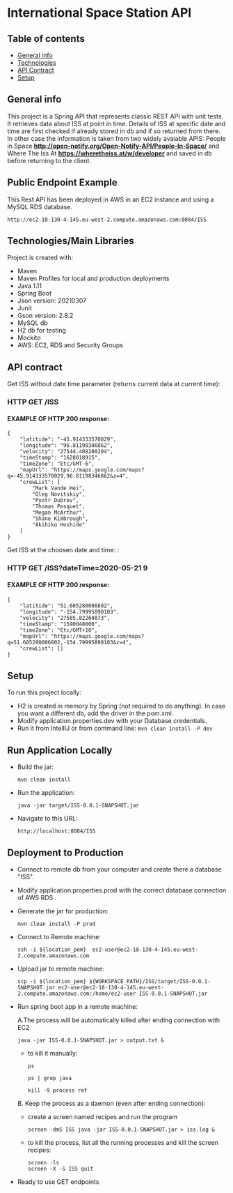 # International Space Station API
## Table of contents
* [General info](#general-info)
* [Technologies](#technologies)
* [API Contract](#api-contract)
* [Setup](#setup)

## General info
This project is a Spring API that represents classic REST API with unit tests. It retrieves data about ISS at point in time.
Details of ISS at specific date and time are first checked if already stored in db and if so returned from there. In other case the information is taken from two widely avaiable APIS:
People in Space **http://open-notify.org/Open-Notify-API/People-In-Space/** and Where The Iss At **https://wheretheiss.at/w/developer** and saved in db before returning to the client.



## Public Endpoint Example
This Rest API has been deployed in AWS in an EC2 instance and using a MySQL RDS database.

```http://ec2-18-130-4-145.eu-west-2.compute.amazonaws.com:8084/ISS```
## Technologies/Main Libraries
Project is created with:

* Maven
* Maven Profiles for local and production deployments
* Java 1.11
* Spring Boot
* Json version: 20210307
* Junit
* Gson version: 2.8.2
* MySQL db
* H2 db for testing
* Mockito
* AWS: EC2, RDS and Security Groups

## API contract

Get ISS without date time parameter (returns current data at current time):
###  HTTP GET /ISS
#### EXAMPLE OF HTTP 200 response:
```
{
    "latitide": "-45.914333570029",
    "longitude": "96.81198346862",
    "velocity": "27544.408280204",
    "timeStamp": "1628018915",
    "timeZone": "Etc/GMT-6",
    "mapUrl": "https://maps.google.com/maps?q=-45.914333570029,96.81198346862&z=4",
    "crewList": [
        "Mark Vande Hei",
        "Oleg Novitskiy",
        "Pyotr Dubrov",
        "Thomas Pesquet",
        "Megan McArthur",
        "Shane Kimbrough",
        "Akihiko Hoshide"
    ]
}
```


Get ISS at the choosen date and time: :
### HTTP GET /ISS?dateTime=2020-05-21 9
#### EXAMPLE OF HTTP 200 response:
```
{
    "latitide": "51.605280086802",
    "longitude": "-154.79995890103",
    "velocity": "27585.82264073",
    "timeStamp": "1590048000",
    "timeZone": "Etc/GMT+10",
    "mapUrl": "https://maps.google.com/maps?q=51.605280086802,-154.79995890103&z=4",
    "crewList": []
}
```



## Setup
To run this project locally:
* H2 is created in memory by Spring (not required to do anything). In case you want a different db, add the driver in the pom.xml.
* Modify application.properties.dev with your Database credentials.
* Run it from IntellIJ or from command line:
  `mvn clean install -P dev`

## Run Application Locally
* Build the jar:

  `mvn clean install`

* Run the application:

  `java -jar target/ISS-0.0.1-SNAPSHOT.jar `

* Navigate to this URL: 
 
  `http://localhost:8084/ISS`
## Deployment to Production
* Connect to remote db from your computer and create there a database "ISS".
* Modify application.properties.prod with the correct database connection of AWS RDS .
* Generate the jar for production:

  `mvn clean install -P prod`
* Connect to Remote machine:

  `ssh -i ${location_pem}  ec2-user@ec2-18-130-4-145.eu-west-2.compute.amazonaws.com`

* Upload jar to remote machine:

  `scp -i ${location_pem} ${WORKSPACE_PATH}/ISS/target/ISS-0.0.1-SNAPSHOT.jar ec2-user@ec2-18-130-4-145.eu-west-2.compute.amazonaws.com:/home/ec2-user
  ISS-0.0.1-SNAPSHOT.jar`

* Run spring boot app in a remote machine:

  A.The process will be automatically killed after ending connection with EC2

  `java -jar ISS-0.0.1-SNAPSHOT.jar > output.txt &`
    * to kill it manually:

      `ps`

      `ps | grep java`

      `kill -9 process ref`

  B. Keep the process as a daemon (even after ending connection):
    * create a screen named recipes and run the program

      `screen -dmS ISS java -jar ISS-0.0.1-SNAPSHOT.jar > iss.log &
      `
    * to kill the process, list all the running processes and kill the screen recipes:

      `screen -ls
      `  
      `screen -X -S ISS quit`

* Ready to use GET endpoints
